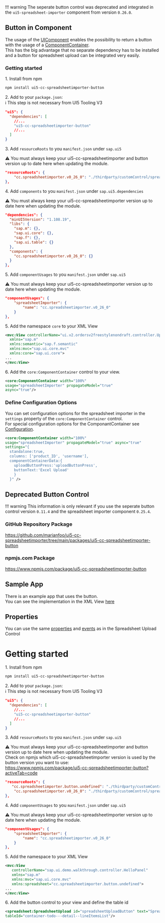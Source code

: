 
!!! warning
        The seperate button control was deprecated and integrated in the `ui5-spreadsheet-importer` component from version `0.26.0`.


## Button in Component

The usage of the [UIComponent](https://sapui5.hana.ondemand.com/sdk/#/api/sap.ui.core.UIComponent) enables the possibility to return a button with the usage of a [ComponentContainer](https://sapui5.hana.ondemand.com/sdk/#/api/sap.ui.core.ComponentContainer).  
This has the big advantage that no separate dependency has to be installed and a button for spreadsheet upload can be integrated very easily.

### Getting started

1\. Install from npm

```sh
npm install ui5-cc-spreadsheetimporter-button
```

2\.  Add to your `package.json`:  
:information_source: This step is not necessary from UI5 Tooling V3

````json
"ui5": {
  "dependencies": [
    //...
    "ui5-cc-spreadsheetimporter-button"
    //...
  ]
}
````

3\. Add `resourceRoots` to you `manifest.json` under `sap.ui5`
   
⚠️ You must always keep your ui5-cc-spreadsheetimporter and button version up to date here when updating the module.

````json
"resourceRoots": {
    "cc.spreadsheetimporter.v0_26_0": "./thirdparty/customControl/spreadsheetImporter/v0_26_0"
},
````

4\. Add `components` to you `manifest.json` under `sap.ui5.dependencies`
   
⚠️ You must always keep your ui5-cc-spreadsheetimporter version up to date here when updating the module.

````json
"dependencies": {
  "minUI5Version": "1.108.19",
  "libs": {
    "sap.m": {},
    "sap.ui.core": {},
    "sap.f": {},
    "sap.ui.table": {}
  },
  "components": {
    "cc.spreadsheetimporter.v0_26_0": {}
  }
},
````

5\. Add `componentUsages` to you `manifest.json` under `sap.ui5`
   
⚠️ You must always keep your ui5-cc-spreadsheetimporter version up to date here when updating the module.

````json
"componentUsages": {
    "spreadsheetImporter": {
        "name": "cc.spreadsheetimporter.v0_26_0"
    }
},
````

5\. Add the namespace `core` to your XML View

````xml
<mvc:View controllerName="ui.v2.ordersv2freestylenondraft.controller.UploadToTable"
  xmlns="sap.m"
  xmlns:semantic="sap.f.semantic"
  xmlns:mvc="sap.ui.core.mvc"
  xmlns:core="sap.ui.core">
...
</mvc:View>
````

6\. Add the `core:ComponentContainer` control to your view.

````xml
<core:ComponentContainer width="100%" 
usage="spreadsheetImporter" propagateModel="true" 
async="true"/>
````

### Define Configuration Options

You can set configuration options for the spreadsheet importer in the `settings` property of the `core:ComponentContainer` control.  
For special configuration options for the ComponantContainer see [Configuration](Configuration.md#componentcontainerdata).

````xml
<core:ComponentContainer width="100%" 
usage="spreadsheetImporter" propagateModel="true" async="true" 
settings="{
  standalone:true,
  columns: ['product_ID', 'username'],
  componentContainerData:{
    uploadButtonPress:'uploadButtonPress',
    buttonText:'Excel Upload'
    }
  }" />
````

## Deprecated Button Control

!!! warning
        This information is only relevant if you use the seperate button control version `0.11.4` and the spreadsheet importer component `0.25.4`.

### GitHub Repository Package
https://github.com/marianfoo/ui5-cc-spreadsheetimporter/tree/main/packages/ui5-cc-spreadsheetimporter-button

### npmjs.com Package

https://www.npmjs.com/package/ui5-cc-spreadsheetimporter-button

## Sample App

There is an example app that uses the button.  
You can see the implementation in the XML View [here](https://github.com/marianfoo/ui5-cc-spreadsheetimporter/blob/d4f841329cb36d3b35371f0fdc3c06ed78fb2a92/examples/packages/ordersv2freestylenondraft/webapp/view/Detail.view.xml#L12)

## Properties

You can use the same [properties](Configuration.md) and [events](Events.md) as in the Spreadsheet Upload Control

# Getting started

1\. Install from npm

```sh
npm install ui5-cc-spreadsheetimporter-button
```

2\.  Add to your `package.json`:  
:information_source: This step is not necessary from UI5 Tooling V3

````json
"ui5": {
  "dependencies": [
    //...
    "ui5-cc-spreadsheetimporter-button"
    //...
  ]
}
````

3\. Add `resourceRoots` to you `manifest.json` under `sap.ui5`
   
⚠️ You must always keep your ui5-cc-spreadsheetimporter and button version up to date here when updating the module.  
Check on npmjs which ui5-cc-spreadsheetimporter version is used by the button version you want to use:   
https://www.npmjs.com/package/ui5-cc-spreadsheetimporter-button?activeTab=code

````json
"resourceRoots": {
   "cc.spreadsheetimporter.button.undefined": "./thirdparty/customControl/spreadsheetImporterButton/v0_8_0",
    "cc.spreadsheetimporter.v0_26_0": "./thirdparty/customControl/spreadsheetImporter/v0_26_0"
},
````

4\. Add `componentUsages` to you `manifest.json` under `sap.ui5`
   
⚠️ You must always keep your ui5-cc-spreadsheetimporter version up to date here when updating the module.

````json
"componentUsages": {
    "spreadsheetImporter": {
        "name": "cc.spreadsheetimporter.v0_26_0"
    }
},
````

5\. Add the namespace to your XML View

````xml
<mvc:View
   controllerName="sap.ui.demo.walkthrough.controller.HelloPanel"
   xmlns="sap.m"
   xmlns:mvc="sap.ui.core.mvc"
   xmlns:spreadsheet="cc.spreadsheetimporter.button.undefined">
...
</mvc:View>
````

6\. Add the button control to your view and define the table id

````xml
<spreadsheet:SpreadsheetUpload id="spreadsheetUploadButton" text="Spreadsheet Upload Button" 
tableId="container-todo---detail--lineItemsList"/>
````

